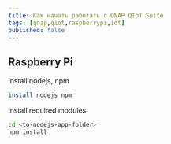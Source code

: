 ```yaml
---
title: Как начать работать с QNAP QIoT Suite
tags: [qnap,qiot,raspberrypi,iot]
published: false
---
```


## Raspberry Pi

install nodejs, npm
```bash
install nodejs npm
```

install required modules
```bash
cd <to-nodejs-app-folder>
npm install
```
